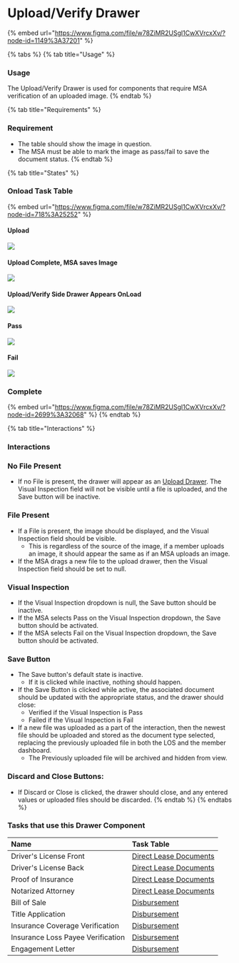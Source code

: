 # Upload/Verify Drawer

{% embed url="https://www.figma.com/file/w78ZiMR2USgl1CwXVrcxXv/?node-id=1149%3A37201" %}

{% tabs %}
{% tab title="Usage" %}
### Usage

The Upload/Verify Drawer is used for components that require MSA verification of an uploaded image.
{% endtab %}

{% tab title="Requirements" %}
### Requirement

* The table should show the image in question.
* The MSA must be able to mark the image as pass/fail to save the document status.
{% endtab %}

{% tab title="States" %}
### Onload Task Table

{% embed url="https://www.figma.com/file/w78ZiMR2USgl1CwXVrcxXv/?node-id=718%3A25252" %}

#### Upload

![](../../.gitbook/assets/side-drawer-upload-onload.png)

#### Upload Complete, MSA saves Image

![](../../.gitbook/assets/side-drawer-upload-complete.png)

#### Upload/Verify Side Drawer Appears OnLoad

![](../../.gitbook/assets/verfiy-onload.png)

#### Pass

![](../../.gitbook/assets/verfiy-pass-image.png)

#### Fail

![](../../.gitbook/assets/verfiy-fail-image.png)

### Complete

{% embed url="https://www.figma.com/file/w78ZiMR2USgl1CwXVrcxXv/?node-id=2699%3A32068" %}
{% endtab %}

{% tab title="Interactions" %}
### Interactions

### No File Present

* If no File is present, the drawer will appear as an [Upload Drawer](upload.md). The Visual Inspection field will not be visible until a file is uploaded, and the Save button will be inactive.

### File Present

* If a File is present, the image should be displayed, and the Visual Inspection field should be visible. 
  * This is regardless of the source of the image, if a member uploads an image, it should appear the same as if an MSA uploads an image.
* If the MSA drags a new file to the upload drawer, then the Visual Inspection field should be set to null.

### Visual Inspection

* If the Visual Inspection dropdown is null, the Save button should be inactive.
* If the MSA selects Pass on the Visual Inspection dropdown, the Save button should be activated.
* If the MSA selects Fail on the Visual Inspection dropdown, the Save button should be activated. 

### Save Button

* The Save button's default state is inactive.
  * If it is clicked while inactive, nothing should happen.
* If the Save Button is clicked while active, the associated document should be updated with the appropriate status, and the drawer should close:
  * Verified if the Visual Inspection is Pass
  * Failed if the Visual Inspection is Fail
* If a new file was uploaded as a part of the interaction, then the newest file should be uploaded and stored as the document type selected, replacing the previously uploaded file in both the LOS and the member dashboard.
  * The Previously uploaded file will be archived and hidden from view.

### Discard and Close Buttons:

* If Discard or Close is clicked, the drawer should close, and any entered values or uploaded files should be discarded.
{% endtab %}
{% endtabs %}

### Tasks that use this Drawer Component

| Name | Task Table |
| :--- | :--- |
| Driver's License Front | [Direct Lease Documents](../task-tables/task-table/direct-lease-documents.md) |
| Driver's License Back | [Direct Lease Documents](../task-tables/task-table/direct-lease-documents.md) |
| Proof of Insurance | [Direct Lease Documents](../task-tables/task-table/direct-lease-documents.md) |
| Notarized Attorney | [Direct Lease Documents](../task-tables/task-table/direct-lease-documents.md) |
| Bill of Sale | [Disbursement](../task-tables/task-table/disbursement.md) |
| Title Application | [Disbursement](../task-tables/task-table/disbursement.md) |
| Insurance Coverage Verification | [Disbursement](../task-tables/task-table/disbursement.md) |
| Insurance Loss Payee Verification | [Disbursement](../task-tables/task-table/disbursement.md) |
| Engagement Letter | [Disbursement](../task-tables/task-table/disbursement.md) |

